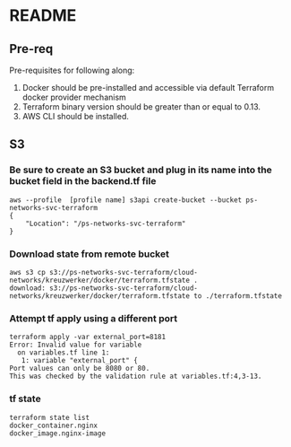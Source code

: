 # README

## Pre-req

Pre-requisites for following along:
  1. Docker should be pre-installed and accessible via default Terraform docker provider mechanism
  2. Terraform binary version should be greater than or equal to 0.13.
  3. AWS CLI should be installed.
  
## S3

### Be sure to create an S3 bucket and plug in its name into the bucket field in the backend.tf file
```
aws --profile  [profile name] s3api create-bucket --bucket ps-networks-svc-terraform 
{
    "Location": "/ps-networks-svc-terraform"
}
```
### Download state from remote bucket
```
aws s3 cp s3://ps-networks-svc-terraform/cloud-networks/kreuzwerker/docker/terraform.tfstate .
download: s3://ps-networks-svc-terraform/cloud-networks/kreuzwerker/docker/terraform.tfstate to ./terraform.tfstate
```

### Attempt tf apply using a different port
```
terraform apply -var external_port=8181
Error: Invalid value for variable
  on variables.tf line 1:
   1: variable "external_port" {
Port values can only be 8080 or 80.
This was checked by the validation rule at variables.tf:4,3-13.
```

### tf state
```
terraform state list
docker_container.nginx
docker_image.nginx-image
```